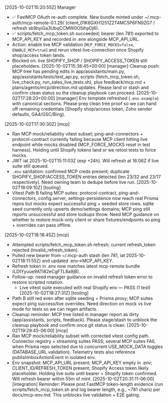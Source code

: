 [2025-10-02T15:20:55Z] Manager
- ✅ FastMCP OAuth re-auth complete. New bundle minted under ~/.mcp-auth/mcp-remote-0.1.29/ (client_01K6GXH1251Z2T4MC5P6FN9ZG7 / refresh sb9hyiGa3UbqCCMW0O5ihpDj6).
- ✅ scripts/fetch_mcp_token.sh succeeded; bearer (len 781) exported to MCP_API_KEY and recorded in .env alongside MCP_API_URL.
- Action: enable live MCP validation (`MCP_FORCE_MOCKS=false`, `ENABLE_MCP=true`) and rerun vitest live-connection once Shopify shop/access token lands.
- Blocked on: live SHOPIFY_SHOP / SHOPIFY_ACCESS_TOKEN still placeholders.
[2025-10-02T15:38:45+00:00] [manager] Cleanup push: MCP tree has pending edits in app/assistants/main.py, app/assistants/tests/test_api.py, scripts (fetch_mcp_token.sh, live_check.py, run_sales_live_tests.sh), plus feedback/mcp.md + plans/agents/mcp/direction.md updates. Please land or stash and confirm clean status so the cleanup playbook can proceed.
[2025-10-02T17:28:20+00:00] [manager] Env template refreshed (`.env.example`) with canonical sections. Please prep clean tree proof so we can hand off remaining credentials (Shopify shop/access token, Zoho sender defaults, GA4/GSC/Bing).

[2025-10-02T17:30:30Z] [mcp]
- Ran MCP mock/reliability vitest subset; ping-and-connectors + protocol-contract currently failing because MCP client hitting live endpoint while mocks disabled (MCP_FORCE_MOCKS reset in test harness). Holding until Shopify tokens land or we retool tests to force mocks.
- JWT iat 2025-10-02T15:11:03Z (exp +24h). Will refresh at 16:06Z if live suite still queued.
- `.env` sanitation: confirmed MCP creds present; duplicate SHOPIFY_SHOP/ACCESS_TOKEN entries detected (len 23/32 and 23/17 respectively). Need owning team to dedupe before live run.
[2025-10-02T18:09:10Z] [tooling]
- Vitest Path B failing MCP suites: protocol-contract, ping-and-connectors, config.server, settings-persistence now reach real Prisma repos but mocks expect successful ping + seeded store rows. sqlite seed currently only upserts demo/settings domains; MCP ping still reports unsuccessful and store lookups throw. Need MCP guidance on whether to restore mock-only client or share fixtures/endpoints so ping + overrides can pass offline.

[2025-10-02T18:18:45Z] [mcp]
- Attempted scripts/fetch_mcp_token.sh refresh; current refresh_token rejected (invalid_refresh_token).
- Pulled new bearer from ~/.mcp-auth stash (len 781, iat 2025-10-02T18:11:55Z) and updated .env->MCP_API_KEY.
- Refresh token in .env now matches latest mcp-remote bundle (LDtYyuue9ATI82eCgFTL8a9jB).
- Follow-up: need manager guidance on invalid refresh token error to restore scripted rotation.
  - Live vitest suite executed with real Shopify env — PASS (1 test)
[2025-10-02T18:27:31Z] [tooling]
- Path B still red even after sqlite seeding + Prisma proxy; MCP suites expect ping success/live overrides. Need direction on mock vs live mode for tests so we can regen artifacts.
- Cleanup reminder: MCP tree listed in manager report as dirty (app/assistants, scripts, feedback). Please stage/stash to unblock the cleanup playbook and confirm once git status is clean.
[2025-10-02T19:29:45-06:00] [mcp]
- Ran MCP mock/reliability subset with corrected vitest config path. Connector registry + streaming suites PASS; several MCP suites FAIL when Prisma repo selected due to concurrent USE_MOCK_DATA toggles (DATABASE_URL validation). Telemetry tests also reference publishInboxActionEvent in isolated env.
- Env snapshot: MCP_API_URL present; MCP_API_KEY empty in .env; CLIENT_ID/REFRESH_TOKEN present; Shopify Access token likely placeholder. Holding live suite until bearer + Shopify token confirmed. Will refresh bearer within 55m of mint.
[2025-10-02T20:31:11-06:00] [integration] Reminder: Please post FastMCP token-length evidence (run scripts/fetch_mcp_token.sh and log bearer length, e.g., ~781 chars) per docs/mcp-env.md. This unblocks live validation + E2E gating.
